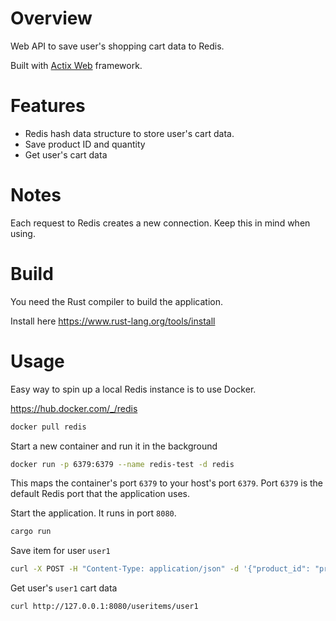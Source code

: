 # Overview

Web API to save user's shopping cart data to Redis.

Built with [Actix Web](https://actix.rs/) framework.

# Features

- Redis hash data structure to store user's cart data.
- Save product ID and quantity
- Get user's cart data

# Notes

Each request to Redis creates a new connection. Keep this in mind when using.

# Build

You need the Rust compiler to build the application.

Install here https://www.rust-lang.org/tools/install

# Usage

Easy way to spin up a local Redis instance is to use Docker.

https://hub.docker.com/_/redis

```bash
docker pull redis
```
Start a new container and run it in the background
```bash
docker run -p 6379:6379 --name redis-test -d redis
```
This maps the container's port `6379` to your host's port `6379`. Port `6379` is the default Redis port that the application uses.

Start the application. It runs in port `8080`.
```bash
cargo run
```

Save item for user `user1`
```bash
curl -X POST -H "Content-Type: application/json" -d '{"product_id": "product1", "quantity": 3}' http://127.0.0.1:8080/useritems/user1
```

Get user's `user1` cart data
```bash
curl http://127.0.0.1:8080/useritems/user1
```
